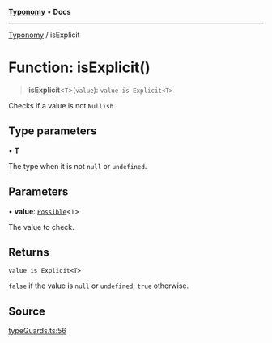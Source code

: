[**Typonomy**](../README.md) • **Docs**

***

[Typonomy](../globals.md) / isExplicit

# Function: isExplicit()

> **isExplicit**\<`T`\>(`value`): `value is Explicit<T>`

Checks if a value is not `Nullish`.

## Type parameters

• **T**

The type when it is not `null` or `undefined`.

## Parameters

• **value**: [`Possible`](../type-aliases/Possible.md)\<`T`\>

The value to check.

## Returns

`value is Explicit<T>`

`false` if the value is `null` or `undefined`; `true` otherwise.

## Source

[typeGuards.ts:56](https://github.com/softcraft-development/typonomy/blob/5469316e6ff7a55df7069c91f81292468fab4b62/src/typeGuards.ts#L56)

